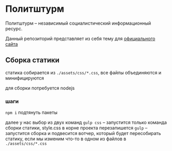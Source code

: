 Политштурм
==========

Политштурм – независимый социалистический информационный ресурс.

Данный репозиторий представляет из себя тему для [официального сайта][site]

[site]: https://politsturm.com


## Сборка статики
статика собирается из `./assets/css/*.css`, все файлы объединяются и минифицируются

для сборки потребуется nodejs

### шаги
`npm i` подтянуть пакеты

далее у нас выбор из двух команд
`gulp css` – запустится только команда сборки статики, style.css в корне проекта перезапишется
`gulp` – запустится сборка и подвесится вотчер, который будет пересобирать статику, если мы изменим что-то в одном из файлов в `./assets/css/*.css`

